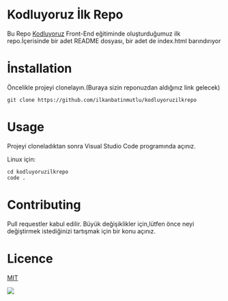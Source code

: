 # **Kodluyoruz İlk Repo**
Bu Repo [Kodluyoruz](http://kodluyoruz.org) Front-End eğitiminde oluşturduğumuz ilk repo.İçerisinde bir adet README dosyası, bir adet de index.html barındırıyor

# **İnstallation**  
Öncelikle projeyi clonelayın.(Buraya sizin reponuzdan aldığınız link gelecek)

```
git clone https://github.com/ilkanbatinmutlu/kodluyoruzilkrepo
```
# **Usage**
Projeyi cloneladıktan sonra Visual Studio Code programında açınız.

Linux için:
```
cd kodluyoruzilkrepo
code .
```
# **Contributing**
Pull requestler kabul edilir. Büyük değişiklikler için,lütfen önce neyi değiştirmek istediğinizi tartışmak için bir konu açınız.

# Licence
[MIT](https://choosealicense.com/licenses/mit/)


![](https://imgrosetta.mynet.com.tr/file/11380464/1024xauto.jpg)




